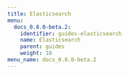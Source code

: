 ```yaml
---
title: Elasticsearch
menu:
  docs_0.8.0-beta.2:
    identifier: guides-elasticsearch
    name: Elasticsearch
    parent: guides
    weight: 10
menu_name: docs_0.8.0-beta.2
---
```

